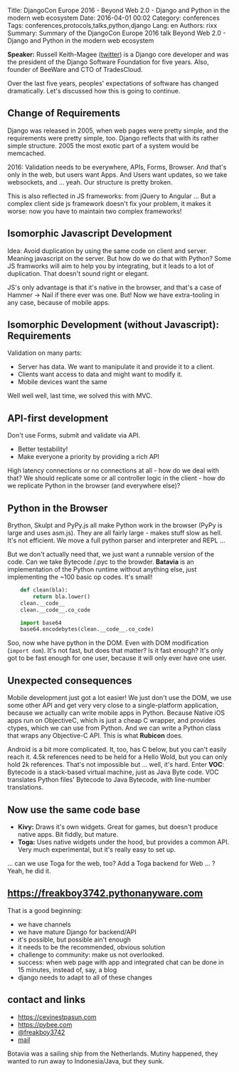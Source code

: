 Title: DjangoCon Europe 2016 - Beyond Web 2.0 - Django and Python in the modern web ecosystem
Date:   2016-04-01 00:02
Category: conferences
Tags: conferences,protocols,talks,python,django
Lang: en
Authors: rixx
Summary: Summary of the DjangoCon Europe 2016 talk Beyond Web 2.0 - Django and Python in the modern web ecosystem

**Speaker:** Russell Keith-Magee ([twitter](https://twitter.com/freakboy3742)) is a Django core developer and was the
president of the Django Software Foundation for five years. Also, founder of BeeWare and CTO of TradesCloud.


Over the last five years, peoples' expectations of software has changed dramatically. Let's discussed how this is going
to continue.

## Change of Requirements

Django was released in 2005, when web pages were pretty simple, and the requirements were pretty simple, too.
Django reflects that with its rather simple structure. 2005 the most exotic part of a system would be memcached.

2016: Validation needs to be everywhere, APIs, Forms, Browser. And that's only in the web, but users want Apps.
And Users want updates, so we take websockets, and … yeah. Our structure is pretty broken.

This is also reflected in JS frameworks: from jQuery to Angular …
But a complex client side js framework doesn't fix your problem, it makes it worse: now you have to maintain two complex
frameworks!

## Isomorphic Javascript Development

Idea: Avoid duplication by using the same code on client and server. Meaning javascript on the server. But how do we do that with
Python? Some JS framworks will aim to help you by integrating, but it leads to a lot of duplication. That doesn't sound
right or elegant.

JS's only advantage is that it's native in the browser, and that's a case of Hammer -> Nail if there ever was one.
But! Now we have extra-tooling in any case, because of mobile apps.

## Isomorphic Development (without Javascript): Requirements

Validation on many parts:

 - Server has data. We want to manipulate it and provide it to a client.
 - Clients want access to data and might want to modify it.
 - Mobile devices want the same

Well well well, last time, we solved this with MVC.

## API-first development

Don't use Forms, submit and validate via API.

 - Better testability!
 - Make everyone a priority by providing a rich API

High latency connections or no connections at all - how do we deal with that? We should replicate some or all controller
logic in the client - how do we replicate Python in the browser (and everywhere else)?

## Python in the Browser

Brython, Skulpt and PyPy.js all make Python work in the browser (PyPy is large and uses asm.js).
They are all fairly large - makes stuff slow as hell. It's not efficient. We move a full python parser and interpreter and REPL …

But we don't actually need that, we just want a runnable version of the code. Can we take Bytecode /.pyc to the browder.
**Batavia** is an implementation of the Python runtime without anything else, just implementing the ~100 basic op codes.
It's small!

```python
    def clean(bla):
        return bla.lower()
    clean.__code__
    clean.__code__.co_code

    import base64
    base64.encodebytes(clean.__code__.co_code)
```

Soo, now whe have python in the DOM. Even with DOM modification (`import dom`).
It's not fast, but does that matter? Is it fast enough? It's only got to be fast enough for one user, because it will only
ever have one user.

## Unexpected consequences

Mobile development just got a lot easier! We just don't use the DOM, we use some other API and get very very close to a
single-platform application, because we actually can write mobile apps in Python.
Because Native iOS apps run on ObjectiveC, which is just a cheap C wrapper, and provides ctypes, which we can use from
Python. And we can write a Python class that wraps any Objective-C API. This is what **Rubicon** does.

Android is a bit more complicated. It, too, has C below, but you can't easily reach it. 4.5k references need to be held
for a Hello Wold, but you can only hold 2k references. That's not impossible but … well, it's hard. Enter **VOC**:
Bytecode is a stack-based virtual machine, just as Java Byte code.
VOC translates Python files' Bytecode to Java Bytecode, with line-number translations.

## Now use the same code base

 - **Kivy:** Draws it's own widgets. Great for games, but doesn't produce native apps. Bit fiddly, but mature.
 - **Toga:** Uses native widgets under the hood, but provides a common API. Very much experimental, but it's really easy to
set up.

… can we use Toga for the web, too? Add a Toga backend for Web … ? Yeah, he did it.

## https://freakboy3742.pythonanyware.com

That is a good beginning:

 - we have channels
 - we have mature Django for backend/API
 - it's possible, but possible ain't enough
 - it needs to be the recommended, obvious solution
 - challenge to community: make us not overlooked.
 - success: when web page with app and integrated chat can be done in 15 minutes, instead of, say, a blog
 - django needs to adapt to all of these changes

## contact and links

 - https://cevinestpasun.com
 - https://pybee.com
 - [@freakboy3742](https://twitter.com/@freakboy3742)
 - [mail](mailto:russell@keith-magee.com)

Botavia was a sailing ship from the Netherlands. Mutiny happened, they wanted to run away to Indonesia/Java, but
they sunk.
